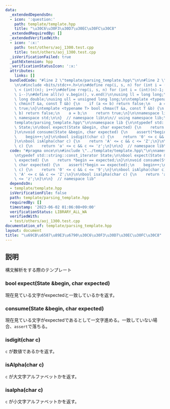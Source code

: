 ```yaml
---
data:
  _extendedDependsOn:
  - icon: ':question:'
    path: template/template.hpp
    title: "\u30C6\u30F3\u30D7\u30EC\u30FC\u30C8"
  _extendedRequiredBy: []
  _extendedVerifiedWith:
  - icon: ':x:'
    path: test/others/aoj_1300.test.cpp
    title: test/others/aoj_1300.test.cpp
  _isVerificationFailed: true
  _pathExtension: hpp
  _verificationStatusIcon: ':x:'
  attributes:
    links: []
  bundledCode: "#line 2 \"template/parsing_template.hpp\"\n\n#line 2 \"template/template.hpp\"\
    \n\n#include <bits/stdc++.h>\n\n#define rep(i, s, n) for (int i = (int)(s); i\
    \ < (int)(n); i++)\n#define rrep(i, s, n) for (int i = (int)(n)-1; i >= (int)(s);\
    \ i--)\n#define all(v) v.begin(), v.end()\n\nusing ll = long long;\nusing ld =\
    \ long double;\nusing ull = unsigned long long;\n\ntemplate <typename T> bool\
    \ chmin(T &a, const T &b) {\n    if (a <= b) return false;\n    a = b;\n    return\
    \ true;\n}\ntemplate <typename T> bool chmax(T &a, const T &b) {\n    if (a >=\
    \ b) return false;\n    a = b;\n    return true;\n}\n\nnamespace lib {\n\nusing\
    \ namespace std;\n\n}  // namespace lib\n\n// using namespace lib;\n#line 4 \"\
    template/parsing_template.hpp\"\n\nnamespace lib {\n\ntypedef std::string::const_iterator\
    \ State;\n\nbool expect(State &begin, char expected) {\n    return *begin == expected;\n\
    }\n\nvoid consume(State &begin, char expected) {\n    assert(*begin == expected);\n\
    \    begin++;\n}\n\nbool isdigit(char c) {\n    return '0' <= c && c <= '9';\n\
    }\n\nbool isAlpha(char c) {\n    return 'A' <= c && c <= 'Z';\n}\n\nbool isalpha(char\
    \ c) {\n    return 'a' <= c && c <= 'z';\n}\n\n}  // namespace lib\n"
  code: "#pragma once\n\n#include \"../template/template.hpp\"\n\nnamespace lib {\n\
    \ntypedef std::string::const_iterator State;\n\nbool expect(State &begin, char\
    \ expected) {\n    return *begin == expected;\n}\n\nvoid consume(State &begin,\
    \ char expected) {\n    assert(*begin == expected);\n    begin++;\n}\n\nbool isdigit(char\
    \ c) {\n    return '0' <= c && c <= '9';\n}\n\nbool isAlpha(char c) {\n    return\
    \ 'A' <= c && c <= 'Z';\n}\n\nbool isalpha(char c) {\n    return 'a' <= c && c\
    \ <= 'z';\n}\n\n}  // namespace lib"
  dependsOn:
  - template/template.hpp
  isVerificationFile: false
  path: template/parsing_template.hpp
  requiredBy: []
  timestamp: '2023-06-02 01:06:08+09:00'
  verificationStatus: LIBRARY_ALL_WA
  verifiedWith:
  - test/others/aoj_1300.test.cpp
documentation_of: template/parsing_template.hpp
layout: document
title: "\u69CB\u6587\u89E3\u6790\u30C6\u30F3\u30D7\u30EC\u30FC\u30C8"
---
```


## 説明

構文解析をする際のテンプレート

### bool expect(State &begin, char expected)

現在見ている文字がexpectedと一致しているかを返す。

### consume(State &begin, char expected)

現在見ている文字がexpectedであるとして一文字進める。一致していない場合、`assert`で落ちる。

### isdigit(char c)

`c` が数値であるかを返す。

### isAlpha(char c)

`c` が大文字アルファベットかを返す。

### isalpha(char c)

`c` が小文字アルファベットかを返す。
